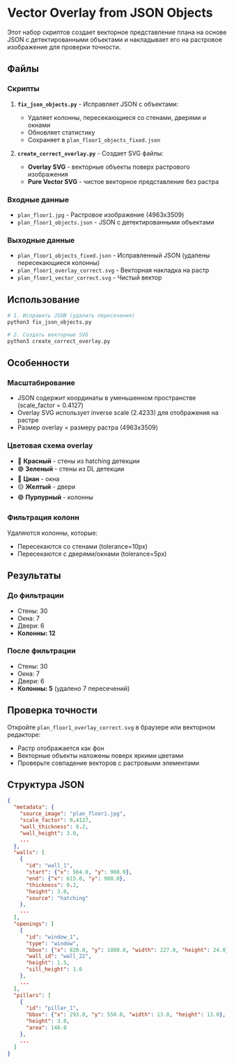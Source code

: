 # Vector Overlay from JSON Objects

Этот набор скриптов создает векторное представление плана на основе JSON с детектированными объектами и накладывает его на растровое изображение для проверки точности.

## Файлы

### Скрипты

1. **`fix_json_objects.py`** - Исправляет JSON с объектами:
   - Удаляет колонны, пересекающиеся со стенами, дверями и окнами
   - Обновляет статистику
   - Сохраняет в `plan_floor1_objects_fixed.json`

2. **`create_correct_overlay.py`** - Создает SVG файлы:
   - **Overlay SVG** - векторные объекты поверх растрового изображения
   - **Pure Vector SVG** - чистое векторное представление без растра

### Входные данные

- `plan_floor1.jpg` - Растровое изображение (4963x3509)
- `plan_floor1_objects.json` - JSON с детектированными объектами

### Выходные данные

- `plan_floor1_objects_fixed.json` - Исправленный JSON (удалены пересекающиеся колонны)
- `plan_floor1_overlay_correct.svg` - Векторная накладка на растр
- `plan_floor1_vector_correct.svg` - Чистый вектор

## Использование

```bash
# 1. Исправить JSON (удалить пересечения)
python3 fix_json_objects.py

# 2. Создать векторные SVG
python3 create_correct_overlay.py
```

## Особенности

### Масштабирование

- JSON содержит координаты в уменьшенном пространстве (scale_factor = 0.4127)
- Overlay SVG использует inverse scale (2.4233) для отображения на растре
- Размер overlay = размеру растра (4963x3509)

### Цветовая схема overlay

- 🔴 **Красный** - стены из hatching детекции
- 🟢 **Зеленый** - стены из DL детекции
- 🔵 **Циан** - окна
- 🟡 **Желтый** - двери
- 🟣 **Пурпурный** - колонны

### Фильтрация колонн

Удаляются колонны, которые:
- Пересекаются со стенами (tolerance=10px)
- Пересекаются с дверями/окнами (tolerance=5px)

## Результаты

### До фильтрации
- Стены: 30
- Окна: 7
- Двери: 6
- **Колонны: 12**

### После фильтрации
- Стены: 30
- Окна: 7
- Двери: 6
- **Колонны: 5** (удалено 7 пересечений)

## Проверка точности

Откройте `plan_floor1_overlay_correct.svg` в браузере или векторном редакторе:
- Растр отображается как фон
- Векторные объекты наложены поверх яркими цветами
- Проверьте совпадение векторов с растровыми элементами

## Структура JSON

```json
{
  "metadata": {
    "source_image": "plan_floor1.jpg",
    "scale_factor": 0.4127,
    "wall_thickness": 0.2,
    "wall_height": 3.0,
    ...
  },
  "walls": [
    {
      "id": "wall_1",
      "start": {"x": 564.0, "y": 988.0},
      "end": {"x": 615.0, "y": 980.0},
      "thickness": 0.2,
      "height": 3.0,
      "source": "hatching"
    },
    ...
  ],
  "openings": [
    {
      "id": "window_1",
      "type": "window",
      "bbox": {"x": 820.0, "y": 1080.0, "width": 227.0, "height": 24.0},
      "wall_id": "wall_22",
      "height": 1.5,
      "sill_height": 1.0
    },
    ...
  ],
  "pillars": [
    {
      "id": "pillar_1",
      "bbox": {"x": 293.0, "y": 550.0, "width": 13.0, "height": 13.0},
      "height": 3.0,
      "area": 148.0
    },
    ...
  ]
}
```
